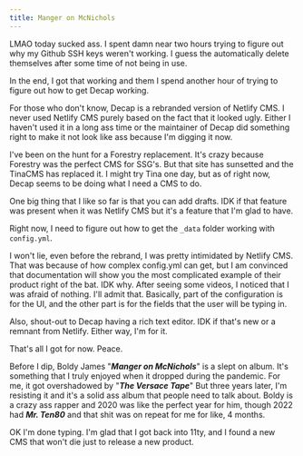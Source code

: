 ```yaml
---
title: Manger on McNichols
---
```

LMAO today sucked ass. I spent damn near two hours trying to figure out why my Github SSH keys weren't working. I guess the automatically delete themselves after some time of not being in use. 

In the end, I got that working and them I spend another hour of trying to figure out how to get Decap working. 

For those who don't know, Decap is a rebranded version of Netlify CMS. I never used Netlify CMS purely based on the fact that it looked ugly. Either I haven't used it in a long ass time or the maintainer of Decap did something right to make it not look like ass because I'm digging it now. 

I've been on the hunt for a Forestry replacement. It's crazy because Forestry was the perfect CMS for SSG's. But that site has sunsetted and the TinaCMS has replaced it. I might try Tina one day, but as of right now, Decap seems to be doing what I need a CMS to do. 

One big thing that I like so far is that you can add drafts. IDK if that feature was present when it was Netlify CMS but it's a feature that I'm glad to have. 

Right now, I need to figure out how to get the `_data` folder working with `config.yml`.

I won't lie, even before the rebrand, I was pretty intimidated by Netlify CMS. That was because of how complex config.yml can get, but I am convinced that documentation will show you the most complicated example of their product right of the bat. IDK why. After seeing some videos, I noticed that I was afraid of nothing. I'll admit that. Basically, part of the configuration is for the UI, and the other part is for the fields that the user will be typing in. 

Also, shout-out to Decap having a rich text editor. IDK if that's new or a remnant from Netlify. Either way, I'm for it. 

That's all I got for now. Peace.

Before I dip, Boldy James "***Manger on McNichols***" is a slept on album. It's something that I truly enjoyed when it dropped during the pandemic. For me, it got overshadowed by "***The Versace Tape***" But three years later, I'm resisting it and it's a solid ass album that people need to talk about. Boldy is a crazy ass rapper and 2020 was like the perfect year for him, though 2022 had ***Mr. Ten80*** and that shit was on repeat for me for like, 4 months. 

OK I'm done typing. I'm glad that I got back into 11ty, and I found a new CMS that won't die just to release a new product.